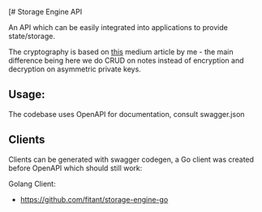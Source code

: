 [# Storage Engine API

An API which can be easily integrated into applications to provide state/storage.

The cryptography is based on [this](https://medium.com/@sidharth.soni525/doing-secure-password-authentication-without-storing-passwords-part-1-7b6024843763) medium article by me - the main difference being here we do CRUD on notes instead of encryption and decryption on asymmetric private keys.

## Usage:

The codebase uses OpenAPI for documentation, consult swagger.json

## Clients

Clients can be generated with swagger codegen, a Go client was created before OpenAPI which should still work:

Golang Client:
- https://github.com/fitant/storage-engine-go
